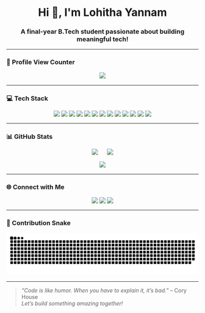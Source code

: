 <h1 align="center">Hi 👋, I'm Lohitha Yannam</h1>
<h3 align="center">A final-year B.Tech student passionate about building meaningful tech!</h3>

---

### 🧮 Profile View Counter

<p align="center">
<img src="https://count.getloli.com/get/@LohithaYannam?theme=rule34" />
</p>

---

### 💻 Tech Stack

<p align="center">
  <img src="https://img.shields.io/badge/python-3670A0?style=for-the-badge&logo=python&logoColor=ffdd54"/>
  <img src="https://img.shields.io/badge/java-%23ED8B00.svg?style=for-the-badge&logo=openjdk&logoColor=white"/>
  <img src="https://img.shields.io/badge/html5-%23E34F26.svg?style=for-the-badge&logo=html5&logoColor=white"/>
  <img src="https://img.shields.io/badge/css3-%231572B6.svg?style=for-the-badge&logo=css3&logoColor=white"/>
  <img src="https://img.shields.io/badge/javascript-%23323330.svg?style=for-the-badge&logo=javascript&logoColor=%23F7DF1E"/>
  <img src="https://img.shields.io/badge/django-%23092E20.svg?style=for-the-badge&logo=django&logoColor=white"/>
  <img src="https://img.shields.io/badge/mysql-4479A1.svg?style=for-the-badge&logo=mysql&logoColor=white"/>
  <img src="https://img.shields.io/badge/MongoDB-%234ea94b.svg?style=for-the-badge&logo=mongodb&logoColor=white"/>
  <img src="https://img.shields.io/badge/pandas-%23150458.svg?style=for-the-badge&logo=pandas&logoColor=white"/>
  <img src="https://img.shields.io/badge/numpy-%23013243.svg?style=for-the-badge&logo=numpy&logoColor=white"/>
  <img src="https://img.shields.io/badge/Matplotlib-%23ffffff.svg?style=for-the-badge&logo=Matplotlib&logoColor=black"/>
  <img src="https://img.shields.io/badge/power_bi-F2C811?style=for-the-badge&logo=powerbi&logoColor=black"/>
  <img src="https://img.shields.io/badge/adobe-%23FF0000.svg?style=for-the-badge&logo=adobe&logoColor=white"/>
</p>

---

### 📊 GitHub Stats

<p align="center">
  <img src="https://github-readme-stats.vercel.app/api?username=LohithaYannam&theme=dark&hide_border=false&include_all_commits=true&count_private=false" width="390"/>
  &nbsp;&nbsp;&nbsp;&nbsp;
  <img src="https://nirzak-streak-stats.vercel.app/?user=LohithaYannam&theme=dark&hide_border=false" width="390"/>
</p>

<p align="center">
  <img src="https://github-readme-stats.vercel.app/api/top-langs/?username=LohithaYannam&theme=dark&hide_border=false&include_all_commits=true&count_private=false&layout=compact" width="300"/>
</p>

---

### 🌐 Connect with Me

<p align="center">
  <a href="www.linkedin.com/in/yannam-lohitha-18854626a" target="_blank"><img src="https://img.shields.io/badge/LinkedIn-%230077B5.svg?style=for-the-badge&logo=linkedin&logoColor=white" /></a>
  <a href="mailto:lohithayannam@gmail.com"><img src="https://img.shields.io/badge/Gmail-D14836?style=for-the-badge&logo=gmail&logoColor=white" /></a>
  <a href="https://github.com/LohithaYannam" target="_blank"><img src="https://img.shields.io/badge/GitHub-%2312100E.svg?style=for-the-badge&logo=github&logoColor=white" /></a>
</p>

---

### 🐍 Contribution Snake

<p align="center">
  <img src="https://raw.githubusercontent.com/Platane/snk/output/github-contribution-grid-snake.svg" alt="snake" />
</p>

---

> _“Code is like humor. When you have to explain it, it’s bad.”_ – Cory House  
> _Let’s build something amazing together!_

<!-- Created with ❤️ using GPRM ( https://gprm.itsvg.in ) -->








